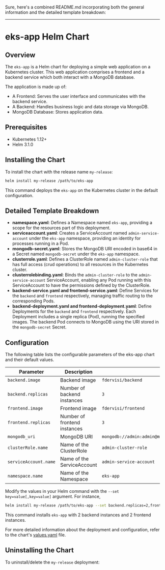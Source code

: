 Sure, here's a combined README.md incorporating both the general information and the detailed template breakdown:

---

# eks-app Helm Chart

## Overview

The `eks-app` is a Helm chart for deploying a simple web application on a Kubernetes cluster. This web application comprises a frontend and a backend service which both interact with a MongoDB database.

The application is made up of:

- A Frontend: Serves the user interface and communicates with the backend service.
- A Backend: Handles business logic and data storage via MongoDB.
- MongoDB Database: Stores application data.

## Prerequisites

- Kubernetes 1.12+
- Helm 3.1.0

## Installing the Chart

To install the chart with the release name `my-release`:

```bash
helm install my-release /path/to/eks-app
```

This command deploys the `eks-app` on the Kubernetes cluster in the default configuration.

## Detailed Template Breakdown

- **namespace.yaml**: Defines a Namespace named `eks-app`, providing a scope for the resources part of this deployment.
- **serviceaccount.yaml**: Creates a ServiceAccount named `admin-service-account` under the `eks-app` namespace, providing an identity for processes running in a Pod.
- **mongodb-secret.yaml**: Stores the MongoDB URI encoded in base64 in a Secret named `mongodb-secret` under the `eks-app` namespace.
- **clusterrole.yaml**: Defines a ClusterRole named `admin-cluster-role` that has full access (crud operations) to all resources in the Kubernetes cluster.
- **clusterrolebinding.yaml**: Binds the `admin-cluster-role` to the `admin-service-account` ServiceAccount, enabling any Pod running with this ServiceAccount to have the permissions defined by the ClusterRole.
- **backend-service.yaml and frontend-service.yaml**: Define Services for the `backend` and `frontend` respectively, managing traffic routing to the corresponding Pods.
- **backend-deployment.yaml and frontend-deployment.yaml**: Define Deployments for the `backend` and `frontend` respectively. Each Deployment includes a single replica (Pod), running the specified images. The backend Pod connects to MongoDB using the URI stored in the `mongodb-secret` Secret.

## Configuration

The following table lists the configurable parameters of the eks-app chart and their default values.

| Parameter                 | Description                                     | Default                                                 |
|---------------------------|-------------------------------------------------|---------------------------------------------------------|
| `backend.image`           | Backend image                                   | `fdervisi/backend`                                      |
| `backend.replicas`        | Number of backend instances                     | `3`                                                     |
| `frontend.image`          | Frontend image                                  | `fdervisi/frontend`                                     |
| `frontend.replicas`       | Number of frontend instances                    | `3`                                                     |
| `mongodb_uri`             | MongoDB URI                                     | `mongodb://admin:admin@mongodb.fdervisi.io:27017/TodoApp` |
| `clusterRole.name`        | Name of the ClusterRole                         | `admin-cluster-role`                                    |
| `serviceAccount.name`     | Name of the ServiceAccount                      | `admin-service-account`                                 |
| `namespace.name`          | Name of the Namespace                           | `eks-app`                                               |

Modify the values in your Helm command with the `--set key=value[,key=value]` argument. For instance,

```bash
helm install my-release /path/to/eks-app --set backend.replicas=2,frontend.replicas=2
```

This command installs `eks-app` with 2 backend instances and 2 frontend instances.

For more detailed information about the deployment and configuration, refer to the chart's [values.yaml](values.yaml) file.

## Uninstalling the Chart

To uninstall/delete the `my-release` deployment:

```bash